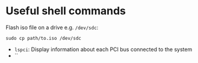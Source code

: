 # Useful shell commands

Flash iso file on a drive e.g. `/dev/sdc`:

```
sudo cp path/to.iso /dev/sdc
```

- `lspci`: Display information about each PCI bus connected to the system
- ``
